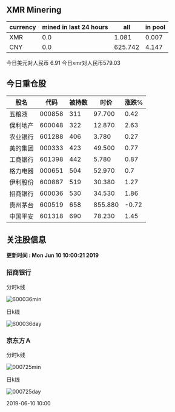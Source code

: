 ## XMR Minering

|currency|mined in last 24 hours|all|in pool|
|---|---|---|---|
|XMR|0.0|1.081|0.007|
|CNY|0.0|625.742|4.147|

今日美元对人民币 6.91	今日xmr对人民币579.03


## 今日重仓股 

|股名|代码|被持数|时价|涨跌%|
|---|---|---|---|---|
|五粮液|000858|311|97.700|0.42|
|保利地产|600048|322|12.870|2.63|
|农业银行|601288|406|3.780|0.27|
|美的集团|000333|423|49.500|0.77|
|工商银行|601398|442|5.780|0.87|
|格力电器|000651|504|52.970|0.7|
|伊利股份|600887|519|30.380|1.27|
|招商银行|600036|530|34.530|1.86|
|贵州茅台|600519|658|855.880|-0.72|
|中国平安|601318|690|78.230|1.45|

## 关注股信息
**更新时间 : Mon Jun 10 10:00:21 2019**
### 招商银行 
分时k线

![600036min](http://image.sinajs.cn/newchart/min/n/sh600036.gif)

日k线

![600036day](http://image.sinajs.cn/newchart/daily/n/sh600036.gif)

### 京东方Ａ 
分时k线

![000725min](http://image.sinajs.cn/newchart/min/n/sz000725.gif)

日k线

![000725day](http://image.sinajs.cn/newchart/daily/n/sz000725.gif)

2019-06-10 10:00